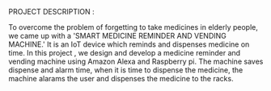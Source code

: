 PROJECT DESCRIPTION :

To overcome the problem of forgetting to take medicines in elderly people, we came up with a 'SMART MEDICINE REMINDER AND VENDING MACHINE.' 
It is an IoT device which reminds and dispenses medicine on time. 
In this project , we design and develop a medicine reminder and vending machine using Amazon Alexa and Raspberry pi.
The machine saves dispense and alarm time, when it is time to dispense the medicine, the machine alarams the user and dispenses the medicine to the racks.
